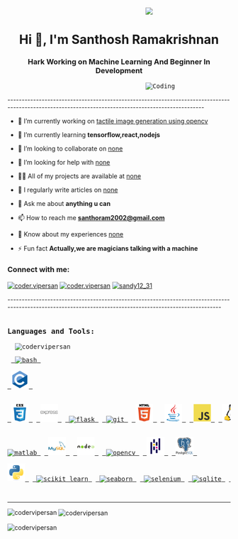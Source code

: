 
<pre>                                     <img align="center" src="https://media3.giphy.com/media/qgQUggAC3Pfv687qPC/giphy.gif?cid=790b76115a1c382af9a0ea8b0b36e4031f7e21b5034494cc&rid=giphy.gif&ct=g"> </pre>
<h1 align="center" style="font-family: "Lucida Console", "Courier New", monospace;">Hi 👋, I'm Santhosh Ramakrishnan</h1>
<h3 align="center">Hark Working on Machine Learning And Beginner In Development</h3>
<pre>                                     <img align="center" alt="Coding" width="400" src="https://cdn.dribbble.com/users/1059583/screenshots/4171367/coding-freak.gif"></pre>
---------------------------------------------------------------------------------------------------------------------------------------------------

- 🔭 I’m currently working on [tactile image generation using opencv](none)

- 🌱 I’m currently learning **tensorflow,react,nodejs**

- 👯 I’m looking to collaborate on [none](none)

- 🤝 I’m looking for help with [none](none)

- 👨‍💻 All of my projects are available at [none](none)

- 📝 I regularly write articles on [none](none)

- 💬 Ask me about **anything u can**

- 📫 How to reach me **santhoram2002@gmail.com**

- 📄 Know about my experiences [none](none)

- ⚡ Fun fact **Actually,we are magicians talking with a machine**

<h3 align="left">Connect with me:</h3>
<p align="left">
<a href="https://instagram.com/coder.vipersan" target="blank"><img align="center" src="https://raw.githubusercontent.com/rahuldkjain/github-profile-readme-generator/master/src/images/icons/Social/instagram.svg" alt="coder.vipersan" height="30" width="40" /></a>
<a href="https://www.youtube.com/c/coder.vipersan" target="blank"><img align="center" src="https://raw.githubusercontent.com/rahuldkjain/github-profile-readme-generator/master/src/images/icons/Social/youtube.svg" alt="coder.vipersan" height="30" width="40" /></a>
<a href="https://www.codechef.com/users/sandy12_31" target="blank"><img align="center" src="https://cdn.jsdelivr.net/npm/simple-icons@3.1.0/icons/codechef.svg" alt="sandy12_31" height="30" width="40" /></a>
</p>
---------------------------------------------------------------------------------------------------------------------------------------------------------

<pre style="background-color="white;"><h3 align="left">Languages and Tools:</h3>  <img src="https://komarev.com/ghpvc/?username=codervipersan&label=BASH&color=0e75b6&style=flat" alt="codervipersan" />   <p align="left"> <a href="https://www.gnu.org/software/bash/" target="_blank" rel="noreferrer"> <img src="https://www.vectorlogo.zone/logos/gnu_bash/gnu_bash-icon.svg" alt="bash" width="40" height="40"/> </a>      

<a href="https://www.cprogramming.com/" target="_blank" rel="noreferrer"> <img src="https://raw.githubusercontent.com/devicons/devicon/master/icons/c/c-original.svg" alt="c" width="40" height="40"/> </a>


<a href="https://www.w3schools.com/css/" target="_blank" rel="noreferrer"> <img src="https://raw.githubusercontent.com/devicons/devicon/master/icons/css3/css3-original-wordmark.svg" alt="css3" width="40" height="40"/> </a> <a href="https://expressjs.com" target="_blank" rel="noreferrer"> <img src="https://raw.githubusercontent.com/devicons/devicon/master/icons/express/express-original-wordmark.svg" alt="express" width="40" height="40"/> </a> <a href="https://flask.palletsprojects.com/" target="_blank" rel="noreferrer"> <img src="https://www.vectorlogo.zone/logos/pocoo_flask/pocoo_flask-icon.svg" alt="flask" width="40" height="40"/> </a> <a href="https://git-scm.com/" target="_blank" rel="noreferrer"> <img src="https://www.vectorlogo.zone/logos/git-scm/git-scm-icon.svg" alt="git" width="40" height="40"/> </a> <a href="https://www.w3.org/html/" target="_blank" rel="noreferrer"> <img src="https://raw.githubusercontent.com/devicons/devicon/master/icons/html5/html5-original-wordmark.svg" alt="html5" width="40" height="40"/> </a> <a href="https://www.java.com" target="_blank" rel="noreferrer"> <img src="https://raw.githubusercontent.com/devicons/devicon/master/icons/java/java-original.svg" alt="java" width="40" height="40"/> </a> <a href="https://developer.mozilla.org/en-US/docs/Web/JavaScript" target="_blank" rel="noreferrer"> <img src="https://raw.githubusercontent.com/devicons/devicon/master/icons/javascript/javascript-original.svg" alt="javascript" width="40" height="40"/> </a> <a href="https://www.linux.org/" target="_blank" rel="noreferrer"> <img src="https://raw.githubusercontent.com/devicons/devicon/master/icons/linux/linux-original.svg" alt="linux" width="40" height="40"/> </a> <a href="https://www.mathworks.com/" target="_blank" rel="noreferrer">


<img src="https://upload.wikimedia.org/wikipedia/commons/2/21/Matlab_Logo.png" alt="matlab" width="40" height="40"/> </a> <a href="https://www.mysql.com/" target="_blank" rel="noreferrer"> <img src="https://raw.githubusercontent.com/devicons/devicon/master/icons/mysql/mysql-original-wordmark.svg" alt="mysql" width="40" height="40"/> </a> <a href="https://nodejs.org" target="_blank" rel="noreferrer"> <img src="https://raw.githubusercontent.com/devicons/devicon/master/icons/nodejs/nodejs-original-wordmark.svg" alt="nodejs" width="40" height="40"/> </a> <a href="https://opencv.org/" target="_blank" rel="noreferrer"> <img src="https://www.vectorlogo.zone/logos/opencv/opencv-icon.svg" alt="opencv" width="40" height="40"/> </a> <a href="https://pandas.pydata.org/" target="_blank" rel="noreferrer"> <img src="https://raw.githubusercontent.com/devicons/devicon/2ae2a900d2f041da66e950e4d48052658d850630/icons/pandas/pandas-original.svg" alt="pandas" width="40" height="40"/> </a> <a href="https://www.postgresql.org" target="_blank" rel="noreferrer"> <img src="https://raw.githubusercontent.com/devicons/devicon/master/icons/postgresql/postgresql-original-wordmark.svg" alt="postgresql" width="40" height="40"/> </a> <a href="https://www.python.org" target="_blank" rel="noreferrer">

<img src="https://raw.githubusercontent.com/devicons/devicon/master/icons/python/python-original.svg" alt="python" width="40" height="40"/> </a> <a href="https://scikit-learn.org/" target="_blank" rel="noreferrer"> <img src="https://upload.wikimedia.org/wikipedia/commons/0/05/Scikit_learn_logo_small.svg" alt="scikit_learn" width="40" height="40"/> </a> <a href="https://seaborn.pydata.org/" target="_blank" rel="noreferrer"> <img src="https://seaborn.pydata.org/_images/logo-mark-lightbg.svg" alt="seaborn" width="40" height="40"/> </a> <a href="https://www.selenium.dev" target="_blank" rel="noreferrer"> <img src="https://raw.githubusercontent.com/detain/svg-logos/780f25886640cef088af994181646db2f6b1a3f8/svg/selenium-logo.svg" alt="selenium" width="40" height="40"/> </a> <a href="https://www.sqlite.org/" target="_blank" rel="noreferrer"> <img src="https://www.vectorlogo.zone/logos/sqlite/sqlite-icon.svg" alt="sqlite" width="40" height="40"/> </a> <a href="https://www.tensorflow.org" target="_blank" rel="noreferrer"> <img src="https://www.vectorlogo.zone/logos/tensorflow/tensorflow-icon.svg" alt="tensorflow" width="40" height="40"/> </a> </p> </pre>
--------------------------------------------------------------------------------------------------------------------------------------------------------

<p><img align="left" src="https://github-readme-stats.vercel.app/api/top-langs?username=codervipersan&show_icons=true&locale=en&layout=compact" alt="codervipersan" /></p>

<p>&nbsp;<img align="center" src="https://github-readme-stats.vercel.app/api?username=codervipersan&show_icons=true&locale=en" alt="codervipersan" /></p>

<p><img align="center" src="https://github-readme-streak-stats.herokuapp.com/?user=codervipersan&" alt="codervipersan" /></p>


